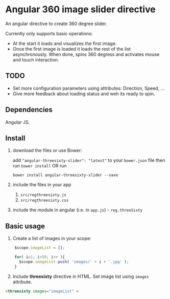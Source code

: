 # Angular 360 image slider directive

An angular directive to create  360 degree slider.

Currently only supports basic operations:
* At the start it loads and visualizes the first image.
* Once the first image is loaded it loads the rest of the list asynchronously. When done, spins 360 degress and activates mouse and touch interaction.

## TODO
* Set more configuration parameters using attributes: Direction, Speed, ...
* Give more feedback about loading status and weh its ready to spin.

## Dependencies
Angular JS.

## Install
1. download the files or use Bower:

	add `"angular-threesixty-slider": "latest"` to your `bower.json` file then run `bower install` OR run

	`bower install angular-threesixty-slider --save`

3. include the files in your app
	1. `src/regthreesixty.js`
	2. `src/regthreesixty.css`
4. include the module in angular (i.e. in `app.js`) - `reg.threeSixty`


## Basic usage

1. Create a list of images in your scope:
```javascript
    $scope.imageList = [];

    for( i=1; i<50; i++ ){
      $scope.imageList.push( 'images/' + i + '.jpg' );
    }
```
2. Include **threesixty** directive in HTML. Set image list using `images` attribute.
```html
<threesixty images="imageList" >
```
